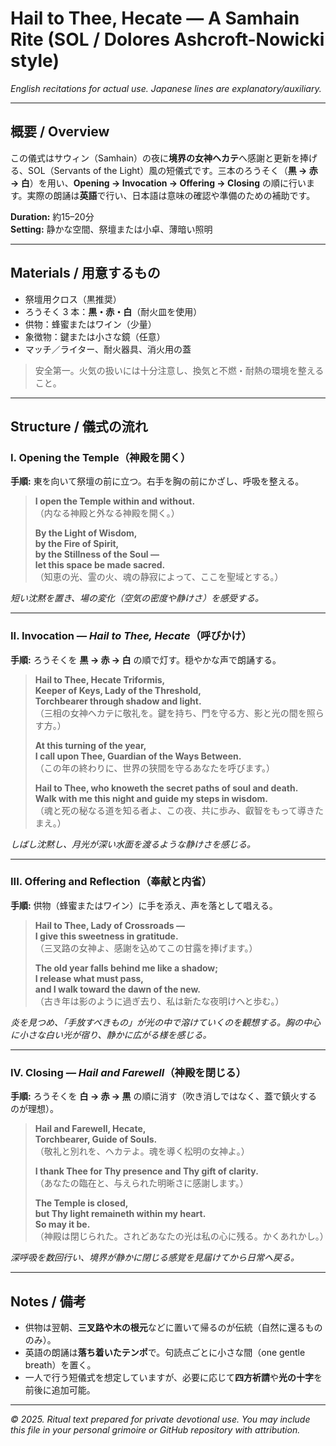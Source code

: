 # Hail to Thee, Hecate — A Samhain Rite (SOL / Dolores Ashcroft-Nowicki style)

*English recitations for actual use. Japanese lines are explanatory/auxiliary.*

---

## 概要 / Overview
この儀式はサウィン（Samhain）の夜に**境界の女神ヘカテ**へ感謝と更新を捧げる、SOL（Servants of the Light）風の短儀式です。三本のろうそく（**黒 → 赤 → 白**）を用い、**Opening → Invocation → Offering → Closing** の順に行います。実際の朗誦は**英語**で行い、日本語は意味の確認や準備のための補助です。

**Duration:** 約15–20分  
**Setting:** 静かな空間、祭壇または小卓、薄暗い照明

---

## Materials / 用意するもの
- 祭壇用クロス（黒推奨）
- ろうそく 3 本：**黒・赤・白**（耐火皿を使用）
- 供物：蜂蜜またはワイン（少量）
- 象徴物：鍵または小さな鏡（任意）
- マッチ／ライター、耐火器具、消火用の蓋

> 安全第一。火気の扱いには十分注意し、換気と不燃・耐熱の環境を整えること。

---

## Structure / 儀式の流れ

### I. Opening the Temple（神殿を開く）
**手順:** 東を向いて祭壇の前に立つ。右手を胸の前にかざし、呼吸を整える。

> **I open the Temple within and without.**  
> （内なる神殿と外なる神殿を開く。）  
>  
> **By the Light of Wisdom,**  
> **by the Fire of Spirit,**  
> **by the Stillness of the Soul —**  
> **let this space be made sacred.**  
> （知恵の光、霊の火、魂の静寂によって、ここを聖域とする。）

*短い沈黙を置き、場の変化（空気の密度や静けさ）を感受する。*

---

### II. Invocation — *Hail to Thee, Hecate*（呼びかけ）
**手順:** ろうそくを **黒 → 赤 → 白** の順で灯す。穏やかな声で朗誦する。

> **Hail to Thee, Hecate Triformis,**  
> **Keeper of Keys, Lady of the Threshold,**  
> **Torchbearer through shadow and light.**  
> （三相の女神ヘカテに敬礼を。鍵を持ち、門を守る方、影と光の間を照らす方。）  
>  
> **At this turning of the year,**  
> **I call upon Thee, Guardian of the Ways Between.**  
> （この年の終わりに、世界の狭間を守るあなたを呼びます。）  
>  
> **Hail to Thee, who knoweth the secret paths of soul and death.**  
> **Walk with me this night and guide my steps in wisdom.**  
> （魂と死の秘なる道を知る者よ、この夜、共に歩み、叡智をもって導きたまえ。）

*しばし沈黙し、月光が深い水面を渡るような静けさを感じる。*

---

### III. Offering and Reflection（奉献と内省）
**手順:** 供物（蜂蜜またはワイン）に手を添え、声を落として唱える。

> **Hail to Thee, Lady of Crossroads —**  
> **I give this sweetness in gratitude.**  
> （三叉路の女神よ、感謝を込めてこの甘露を捧げます。）  
>  
> **The old year falls behind me like a shadow;**  
> **I release what must pass,**  
> **and I walk toward the dawn of the new.**  
> （古き年は影のように過ぎ去り、私は新たな夜明けへと歩む。）

*炎を見つめ、「手放すべきもの」が光の中で溶けていくのを観想する。胸の中心に小さな白い光が宿り、静かに広がる様を感じる。*

---

### IV. Closing — *Hail and Farewell*（神殿を閉じる）
**手順:** ろうそくを **白 → 赤 → 黒** の順に消す（吹き消しではなく、蓋で鎮火するのが理想）。

> **Hail and Farewell, Hecate,**  
> **Torchbearer, Guide of Souls.**  
> （敬礼と別れを、ヘカテよ。魂を導く松明の女神よ。）  
>  
> **I thank Thee for Thy presence and Thy gift of clarity.**  
> （あなたの臨在と、与えられた明晰さに感謝します。）  
>  
> **The Temple is closed,**  
> **but Thy light remaineth within my heart.**  
> **So may it be.**  
> （神殿は閉じられた。されどあなたの光は私の心に残る。かくあれかし。）

*深呼吸を数回行い、境界が静かに閉じる感覚を見届けてから日常へ戻る。*

---

## Notes / 備考
- 供物は翌朝、**三叉路や木の根元**などに置いて帰るのが伝統（自然に還るもののみ）。
- 英語の朗誦は**落ち着いたテンポ**で。句読点ごとに小さな間（one gentle breath）を置く。
- 一人で行う短儀式を想定していますが、必要に応じて**四方祈請**や**光の十字**を前後に追加可能。

---

*© 2025. Ritual text prepared for private devotional use. You may include this file in your personal grimoire or GitHub repository with attribution.*
